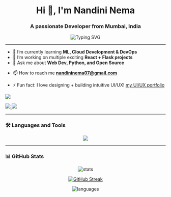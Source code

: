 <h1 align="center">Hi 👋, I'm Nandini Nema</h1>
<h3 align="center">A passionate Developer from Mumbai, India</h3>

<p align="center">
  <img src="https://readme-typing-svg.herokuapp.com?font=Fira+Code&duration=3000&pause=1000&center=true&width=435&lines=Tech+Enthusiast;2nd+year+IT+Student;Always+learning+something+new!" alt="Typing SVG" />
</p>

---

- 🌱 I’m currently learning **ML, Cloud Development & DevOps**
- 🔭 I’m working on multiple exciting **React + Flask projects**
- 💬 Ask me about **Web Dev, Python, and Open Source**
<!-- - 👨‍💻 All my projects are available at [my portfolio](#) <!-- Add your portfolio link if you have one -->
- 📫 How to reach me **nandininema07@gmail.com**
<!-- - 📄 Know about my experiences [here](#) <!-- Add resume link if you want -->
- ⚡ Fun fact: I love designing + building intuitive UI/UX! [my UI/UX portfolio](https://linktr.ee/nandininema07)

![](https://komarev.com/ghpvc/?username=nandininema07&color=blue)
<p align="left">
  <a href="https://www.linkedin.com/in/nandini-nema-a6914528b/" target="_blank">
    <img src="https://img.shields.io/badge/LinkedIn-blue?style=for-the-badge&logo=linkedin" />
  </a>
  <a href="mailto:nandininema07@gmail.com">
    <img src="https://img.shields.io/badge/Gmail-red?style=for-the-badge&logo=gmail" />
  </a>
</p>

---

### 🛠️ Languages and Tools

<p align="center">
  <img src="https://skillicons.dev/icons?i=cpp,java,python,js,html,css,react,nodejs,express,tailwind,bootstrap,flask,mongodb,firebase,docker,aws,figma,git,github,vscode,jupyter,spline" />
</p>

---

### 📊 GitHub Stats

<p align="center">
  <img src="https://github-readme-stats.vercel.app/api?username=nandininema07&show_icons=true&theme=tokyonight" alt="stats" />
</p>

<p align="center">
  <a href="https://git.io/streak-stats">
    <img src="https://nirzak-streak-stats.vercel.app?user=nandininema07&theme=tokyonight" alt="GitHub Streak" />
  </a>
</p>

<p align="center">
  <img src="https://github-readme-stats.vercel.app/api/top-langs/?username=nandininema07&layout=compact&theme=tokyonight" alt="languages" />
</p>


